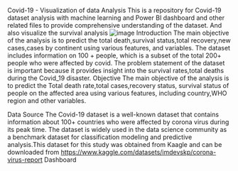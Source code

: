 Covid-19 - Visualization of data Analysis
This is a repository for Covid-19 dataset analysis with machine learning and Power BI dashboard and other related files to provide comprehensive understanding of the dataset. And also visualize the survival analysis
![image](https://github.com/asmablaisykk/Covid-19-portfolio-project/assets/154601662/d4a3299a-5548-4a5b-939a-dcfcae5deac3)
Introduction
The main objective of the analysis is to predict the total death,survival status,total recovery,new cases,cases by continent using various features, and variables. The dataset includes information on 100 + people, which is a subset of the total 200+ people who were affected by covid. The problem statement of the dataset is important because it provides insight into the  survival rates,total deaths during the Covid_19  disaster.
Objective
The main objective of the analysis is to predict the Total death rate,total cases,recovery status, survival status of people on the affected area using various features, including country,WHO region and other variables.

Data Source
The Covid-19 dataset is a well-known dataset that contains information about 100+ countries who were affected by corona virus during its peak time. The dataset is widely used in the data science community as a benchmark dataset for classification modeling and predictive analysis.This dataset for this study was obtained from Kaagle and can be downloaded from https://www.kaggle.com/datasets/imdevskp/corona-virus-report
Dashboard
